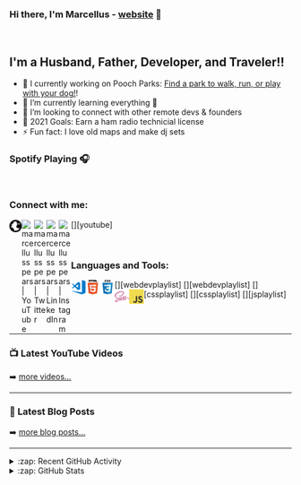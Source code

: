 ### Hi there, I'm Marcellus - [website] 👋

<br>

## I'm a Husband, Father, Developer, and Traveler!!

- 🔭 I currently working on Pooch Parks: [Find a park to walk, run, or play with your dog!][poochparks]!
- 🌱 I’m currently learning everything 🤣
- 👯 I’m looking to connect with other remote devs & founders
- 🥅 2021 Goals: Earn a ham radio technicial license
- ⚡ Fun fact: I love old maps and make dj sets

### Spotify Playing 🎧
<br>

### Connect with me:

[<img align="left" alt="marcellusspears.com" width="22px" src="https://raw.githubusercontent.com/iconic/open-iconic/master/svg/globe.svg" />][website]
[<img align="left" alt="marcellusspears | YouTube" width="22px" src="https://cdn.jsdelivr.net/npm/simple-icons@v3/icons/youtube.svg" />][youtube]
[<img align="left" alt="marcellusspears | Twitter" width="22px" src="https://cdn.jsdelivr.net/npm/simple-icons@v3/icons/twitter.svg" />][twitter]
[<img align="left" alt="marcellusspears | LinkedIn" width="22px" src="https://cdn.jsdelivr.net/npm/simple-icons@v3/icons/linkedin.svg" />][linkedin]
[<img align="left" alt="marcellusspears | Instagram" width="22px" src="https://cdn.jsdelivr.net/npm/simple-icons@v3/icons/instagram.svg" />][instagram]

<br />

### Languages and Tools:

[<img align="left" alt="Visual Studio Code" width="26px" src="https://raw.githubusercontent.com/github/explore/80688e429a7d4ef2fca1e82350fe8e3517d3494d/topics/visual-studio-code/visual-studio-code.png" />][webdevplaylist]
[<img align="left" alt="HTML5" width="26px" src="https://raw.githubusercontent.com/github/explore/80688e429a7d4ef2fca1e82350fe8e3517d3494d/topics/html/html.png" />][webdevplaylist]
[<img align="left" alt="CSS3" width="26px" src="https://raw.githubusercontent.com/github/explore/80688e429a7d4ef2fca1e82350fe8e3517d3494d/topics/css/css.png" />][cssplaylist]
[<img align="left" alt="Sass" width="26px" src="https://raw.githubusercontent.com/github/explore/80688e429a7d4ef2fca1e82350fe8e3517d3494d/topics/sass/sass.png" />][cssplaylist]
[<img align="left" alt="JavaScript" width="26px" src="https://raw.githubusercontent.com/github/explore/80688e429a7d4ef2fca1e82350fe8e3517d3494d/topics/javascript/javascript.png" />][jsplaylist]

<br />
<br />

---

### 📺 Latest YouTube Videos

<!-- YOUTUBE:START -->

<!-- YOUTUBE:END -->

➡️ [more videos...](https://youtube.com/plaidpizazz)

---

### 📕 Latest Blog Posts

<!-- BLOG-POST-LIST:START -->

<!-- BLOG-POST-LIST:END -->

➡️ [more blog posts...](https://marcellusspears.com/blog)

---

<details>
  <summary>:zap: Recent GitHub Activity</summary>

</details>

<details>
  <summary>:zap: GitHub Stats</summary>

</details>

[website]: https://marcellusspears.com
[poochparks]: https://poochparks.com
[projects]: https://marcellusspears.com/projects
[twitter]: https://twitter.com/marcellusspears
[instagram]: https://instagram.com/marcellusspears
[linkedin]: https://linkedin.com/in/marcellusspears